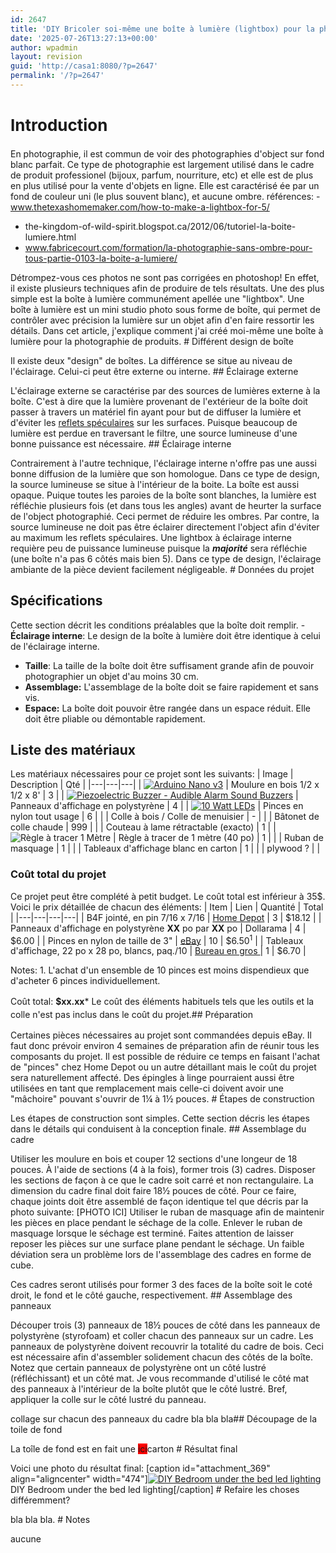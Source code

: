 ```yaml
---
id: 2647
title: 'DIY Bricoler soi-même une boîte à lumière (lightbox) pour la photographie de produit sans ombre'
date: '2025-07-26T13:27:13+00:00'
author: wpadmin
layout: revision
guid: 'http://casa1:8080/?p=2647'
permalink: '/?p=2647'
---
```


# <span style="line-height: 1.3846; font-size: 26px; font-weight: bold;">Introduction</span>

En photographie, il est commun de voir des photographies d'object sur fond blanc parfait. Ce type de photographie est largement utilisé dans le cadre de produit professionel (bijoux, parfum, nourriture, etc) et elle est de plus en plus utilisé pour la vente d'objets en ligne. Elle est caractérisé ée par un fond de couleur uni (le plus souvent blanc), et aucune ombre. références: - www.thetexashomemaker.com/how-to-make-a-lightbox-for-5/
- the-kingdom-of-wild-spirit.blogspot.ca/2012/06/tutoriel-la-boite-lumiere.html
- www.fabricecourt.com/formation/la-photographie-sans-ombre-pour-tous-partie-0103-la-boite-a-lumiere/

Détrompez-vous ces photos ne sont pas corrigées en photoshop! En effet, il existe plusieurs techniques afin de produire de tels résultats. Une des plus simple est la boîte à lumière communément apellée une "lightbox". Une boîte à lumière est un mini studio photo sous forme de boîte, qui permet de contrôler avec précision la lumière sur un objet afin d'en faire ressortir les détails. Dans cet article, j'explique comment j'ai créé moi-même une boîte à lumière pour la photographie de produits. # Différent design de boîte

Il existe deux "design" de boîtes. La différence se situe au niveau de l'éclairage. Celui-ci peut être externe ou interne. ## Éclairage externe

L'éclairage externe se caractérise par des sources de lumières externe à la boîte. C'est à dire que la lumière provenant de l'extérieur de la boîte doit passer à travers un matériel fin ayant pour but de diffuser la lumière et d'éviter les [reflets spéculaires](http://fr.wikipedia.org/wiki/R%C3%A9flexion_(optique)#R.C3.A9flexion_sp.C3.A9culaire) sur les surfaces. Puisque beaucoup de lumière est perdue en traversant le filtre, une source lumineuse d'une bonne puissance est nécessaire. ## Éclairage interne

Contrairement à l'autre technique, l'éclairage interne n'offre pas une aussi bonne diffusion de la lumière que son homologue. Dans ce type de design, la source lumineuse se situe à l'intérieur de la boite. La boîte est aussi opaque. Puique toutes les paroies de la boîte sont blanches, la lumière est réfléchie plusieurs fois (et dans tous les angles) avant de heurter la surface de l'object photographié. Ceci permet de réduire les ombres. Par contre, la source lumineuse ne doit pas être éclairer directement l'object afin d'éviter au maximum les reflets spéculaires. Une lightbox à éclairage interne requière peu de puissance lumineuse puisque la ***majorité*** sera réfléchie (une boîte n'a pas 6 côtés mais bien 5). Dans ce type de design, l'éclairage ambiante de la pièce devient facilement négligeable. # Données du projet

## Spécifications

Cette section décrit les conditions préalables que la boîte doit remplir. - **Éclairage interne**: Le design de la boîte à lumière doit être identique à celui de l'éclairage interne.
- **Taille**: La taille de la boîte doit être suffisament grande afin de pouvoir photographier un objet d'au moins 30 cm.
- **Assemblage:** L'assemblage de la boîte doit se faire rapidement et sans vis.
- **Espace:** La boîte doit pouvoir être rangée dans un espace réduit. Elle doit être pliable ou démontable rapidement.

## Liste des matériaux

Les matériaux nécessaires pour ce projet sont les suivants: | Image | Description | Qté |
|---|---|---|
| [![Arduino Nano v3](https://www.end2endzone.com/wp-content/uploads/2016/07/Arduino-Nano-v3-150x84.jpg)](https://www.end2endzone.com/wp-content/uploads/2016/07/Arduino-Nano-v3.jpg) | Moulure en bois 1/2 x 1/2 x 8' | 3 |
| [![Piezoelectric Buzzer - Audible Alarm Sound Buzzers](https://www.end2endzone.com/wp-content/uploads/2016/07/Piezoelectric-Buzzer-Audible-Alarm-Sound-Buzzers-150x84.jpg)](https://www.end2endzone.com/wp-content/uploads/2016/07/Piezoelectric-Buzzer-Audible-Alarm-Sound-Buzzers.jpg) | Panneaux d'affichage en polystyrène | 4 |
| [![10 Watt LEDs](https://www.end2endzone.com/wp-content/uploads/2016/07/10-Watt-LEDs-150x84.jpg)](https://www.end2endzone.com/wp-content/uploads/2016/07/10-Watt-LEDs.jpg) | Pinces en nylon tout usage | 6 |
|  | Colle à bois / Colle de menuisier | - |
|  | Bâtonet de colle chaude | 999 |
|  | Couteau à lame rétractable (exacto) | 1 |
| ![Règle à tracer 1 Mètre](https://www.end2endzone.com/wp-content/uploads/2017/03/Règle-à-tracer-1-Mètre-500x500-150x150.jpg) | Règle à tracer de 1 mètre (40 po) | 1 |
|  | Ruban de masquage | 1 |
|  | Tableaux d'affichage blanc en carton | 1 |
|  | plywood ? |  |

### Coût total du projet

Ce projet peut être complété à petit budget. Le coût total est inférieur à 35$. Voici le prix détaillée de chacun des éléments: | Item | Lien | Quantité | Total |
|---|---|---|---|
| B4F jointé, en pin 7/16 x 7/16 | [Home Depot](https://www.homedepot.ca/fr/home/p.b4f-joint-en-pin--716-x-716.1000176112.html) | 3 | $18.12 |
| Panneaux d'affichage en polystyrène **XX** po par **XX** po | Dollarama | 4 | $6.00 |
| Pinces en nylon de taille de 3" | [eBay](http://www.ebay.ca/sch/i.html?_odkw=&_osacat=0&_from=R40&_trksid=p2045573.m570.l1313.TR0.TRC0.H0.X10pcs+3+inch+Plastic+Nylon+Clamp.TRS0&_nkw=10pcs+3+inch+Plastic+Nylon+Clamp&_sacat=0) | 10 | $6.50<sup>1</sup> |
| Tableaux d'affichage, 22 po x 28 po, blancs, paq./10 | [Bureau en gros ](http://www.staples.ca/fr/Staples-Poster-Board-22-x-28-White-10-Pack/product_356506_2-CA_2_20001?akamai-feo=off) | 1 | $6.70 |

Notes: 1. L'achat d'un ensemble de 10 pinces est moins dispendieux que d'acheter 6 pinces individuellement.

Coût total: **$xx.xx**<span style="text-align: justify; line-height: 1.5;">\* Le coût des éléments habituels tels que les outils et la colle n'est pas inclus dans le coût du projet.</span>## Préparation

Certaines pièces nécessaires au projet sont commandées depuis eBay. Il faut donc prévoir environ 4 semaines de préparation afin de réunir tous les composants du projet. Il est possible de réduire ce temps en faisant l'achat de "pinces" chez Home Depot ou un autre détaillant mais le coût du projet sera naturellement affecté. Des épingles à linge pourraient aussi être utilisées en tant que remplacement mais celle-ci doivent avoir une "mâchoire" pouvant s'ouvrir de 1¼ à 1½ pouces. # Étapes de construction

Les étapes de construction sont simples. Cette section décris les étapes dans le détails qui conduisent à la conception finale. ## Assemblage du cadre

Utiliser les moulure en bois et couper 12 sections d'une longeur de 18 pouces. À l'aide de sections (4 à la fois), former trois (3) cadres. Disposer les sections de façon à ce que le cadre soit carré et non rectangulaire. La dimension du cadre final doit faire 18½ pouces de côté. Pour ce faire, chaque joints doit être assemblé de façon identique tel que décris par la photo suivante: \[PHOTO ICI\] Utiliser le ruban de masquage afin de maintenir les pièces en place pendant le séchage de la colle. Enlever le ruban de masquage lorsque le séchage est terminé. Faites attention de laisser reposer les pièces sur une surface plane pendant le séchage. Un faible déviation sera un problème lors de l'assemblage des cadres en forme de cube.

Ces cadres seront utilisés pour former 3 des faces de la boîte soit le coté droit, le fond et le côté gauche, respectivement. ## Assemblage des panneaux

Découper trois (3) panneaux de 18½ pouces de côté dans les panneaux de polystyrène (styrofoam) et coller chacun des panneaux sur un cadre. Les panneaux de polystyrène doivent recouvrir la totalité du cadre de bois. Ceci est nécessaire afin d'assembler solidement chacun des côtés de la boîte. Notez que certain panneaux de polystyrène ont un côté lustré (réfléchissant) et un côté mat. Je vous recommande d'utilisé le côté mat des panneaux à l'intérieur de la boîte plutôt que le côté lustré. Bref, appliquer la colle sur le côté lustré du panneau.

collage sur chacun des panneaux du cadre <span class="notranslate">bla bla bla</span>## Découpage de la toile de fond

La toîle de fond est en fait une <span style="background-color: #ff0000;">ici</span>carton # Résultat final

Voici une photo du résultat final: \[caption id="attachment\_369" align="aligncenter" width="474"\][![DIY Bedroom under the bed led lighting](https://www.end2endzone.com/wp-content/uploads/2014/09/IMG_0846-1024x683.jpg)](https://www.end2endzone.com/wp-content/uploads/2014/09/IMG_0846.jpg) DIY Bedroom under the bed led lighting\[/caption\] # Refaire les choses différemment?

bla bla bla. # Notes

aucune